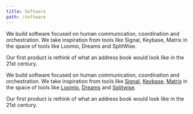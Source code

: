 ```yaml
---
title: Software
path: /software
---
```


We build software focused on human communication, coordination and orchestration. We take inspiration from tools like Signal, Keybase, Matrix in the space of tools like Loomio, Dreams and SplitWise.

Our first product is rethink of what an address book would look like in the 21st century.

We build software focused on human communication, coordination and
orchestration. We take inspiration from tools like [Signal](https://signal.org),
[Keybase](https://keybase.io),
[Matrix](https://matrix.org)
in the space of tools like [Loomio](https://www.loomio.org), [Dreams](https://github.com/theborderland/borderland-dreams/network/members) and [Splitwise](https://www.splitwise.com).

Our first product is rethink of what an address book would look like
in the 21st century.
